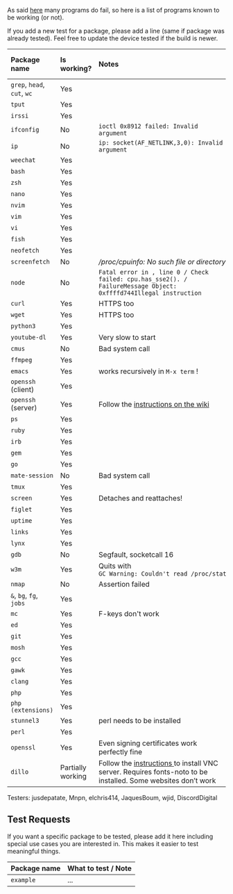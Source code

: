 As said [here](https://github.com/tbodt/ish/wiki/FAQ#q-x-does-not-work) many programs do fail, so here is a list of programs known to be working (or not).

If you add a new test for a package, please add a line (same if package was already tested). Feel free to update the device tested if the build is newer.

| Package name | Is working? | Notes | iSH version number |
|:-|:-|:-|:-|
| `grep`, `head`, `cut`, `wc` |Yes||33|
| `tput` |Yes||33|
| `irssi` |Yes|| 38 |
| `ifconfig` |No| `ioctl 0x8912 failed: Invalid argument` | 33 |
| `ip` | No | `ip: socket(AF_NETLINK,3,0): Invalid argument` | 33 |
| `weechat` | Yes ||53|
| `bash` | Yes || 33 |
| `zsh` | Yes | | 48 |
| `nano` | Yes ||33|
| `nvim` | Yes | |41|
| `vim` | Yes ||33|
| `vi` | Yes ||33|
| `fish` | Yes ||45|
| `neofetch` | Yes ||52|
| `screenfetch` | No | _/proc/cpuinfo: No such file or directory_ |33|
| `node` | No | `Fatal error in , line 0 / Check failed: cpu.has_sse2(). / FailureMessage Object: 0xffffd744Illegal instruction` | 67 |
| `curl` | Yes | HTTPS too |33|
| `wget` | Yes | HTTPS too |33|
| `python3` | Yes ||33|
| `youtube-dl` | Yes | Very slow to start |35|
| `cmus` | No | Bad system call |52|
| `ffmpeg` | Yes | |35|
| `emacs` | Yes |works recursively in `M-x term` !|36|
| `openssh` (client)| Yes | |31|
| `openssh` (server)| Yes | Follow the [instructions on the wiki](Running-an-SSH-server) |45|
| `ps` | Yes ||34|
| `ruby` | Yes ||34|
| `irb` | Yes ||35|
| `gem` | Yes ||38|
| `go` | Yes | |67|
| `mate-session`| No | Bad system call |37|
| `tmux` | Yes ||53|
| `screen` | Yes |Detaches and reattaches!|53|
| `figlet` | Yes | |40|
| `uptime` | Yes | |40|
| `links` | Yes |  |40|
| `lynx` | Yes ||40|
| `gdb` | No | Segfault, socketcall 16 |40|
| `w3m` | Yes| Quits with `GC Warning: Couldn't read /proc/stat` |40|
|`nmap`| No | Assertion failed | 40|
|`&`, `bg`, `fg`, `jobs`|Yes||44|
|`mc`| Yes | F-keys don't work |48|
|`ed`| Yes | |52|
|`git`| Yes | |53|
|`mosh`| Yes | |54|
|`gcc `| Yes | |55|
|`gawk`| Yes | |55|
|`clang`| Yes | |55|
|`php`| Yes | |65|
|`php (extensions)`| Yes | |65|
|`stunnel3`| Yes | perl needs to be installed |65|
|`perl`| Yes | |65|
|`openssl`| Yes | Even signing certificates work perfectly fine |65|
|`dillo`| Partially working | Follow the [instructions ](https://github.com/ish-app/ish/wiki/Running-a-VNC-Server) to install VNC server. Requires fonts-noto to be installed. Some websites don’t work |67|

Testers:
jusdepatate, Mnpn, elchris414, JaquesBoum, wjid, DiscordDigital


## Test Requests

If you want a specific package to be tested, please add it here including special use cases you are interested in. This makes it easier to test meaningful things.

| Package name  | What to test / Note        | 
| :-------------|:---------------------------|
| `example`     | ...   |                   